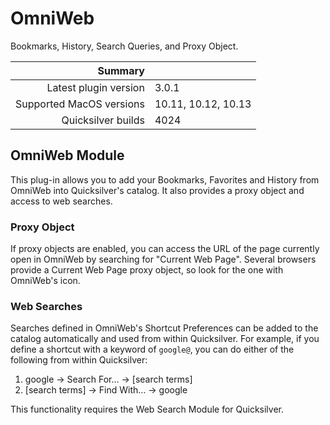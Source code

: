 # OmniWeb

Bookmarks, History, Search Queries, and Proxy Object.

 Summary                  | &nbsp; 
-------------------------:|:--------------------
 Latest plugin version    | 3.0.1
 Supported MacOS versions | 10.11, 10.12, 10.13
 Quicksilver builds       | 4024


## OmniWeb Module

This plug-in allows you to add your Bookmarks, Favorites and History from
OmniWeb into Quicksilver's catalog. It also provides a proxy object and access
to web searches.

### Proxy Object

If proxy objects are enabled, you can access the URL of the page currently
open in OmniWeb by searching for "Current Web Page". Several browsers provide
a Current Web Page proxy object, so look for the one with OmniWeb's icon.

### Web Searches

Searches defined in OmniWeb's Shortcut Preferences can be added to the catalog
automatically and used from within Quicksilver. For example, if you define a
shortcut with a keyword of `google@`, you can do either of the following from
within Quicksilver:

  1. google → Search For… → [search terms]
  2. [search terms] → Find With… → google

This functionality requires the Web Search Module for Quicksilver.